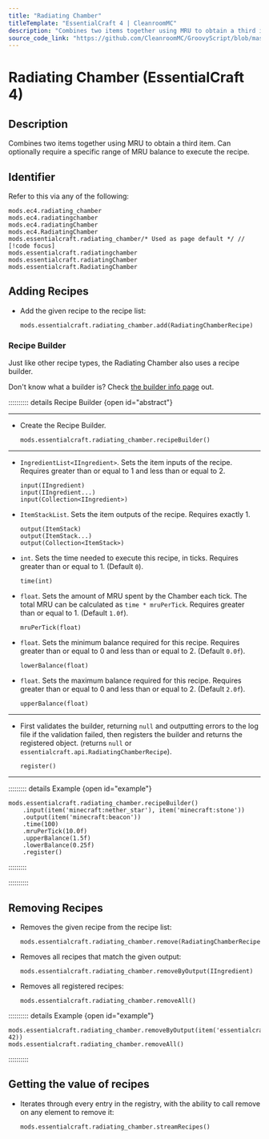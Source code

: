 ```yaml
---
title: "Radiating Chamber"
titleTemplate: "EssentialCraft 4 | CleanroomMC"
description: "Combines two items together using MRU to obtain a third item. Can optionally require a specific range of MRU balance to execute the recipe."
source_code_link: "https://github.com/CleanroomMC/GroovyScript/blob/master/src/main/java/com/cleanroommc/groovyscript/compat/mods/essentialcraft/RadiatingChamber.java"
---
```


# Radiating Chamber (EssentialCraft 4)

## Description

Combines two items together using MRU to obtain a third item. Can optionally require a specific range of MRU balance to execute the recipe.

## Identifier

Refer to this via any of the following:

```groovy:no-line-numbers {5}
mods.ec4.radiating_chamber
mods.ec4.radiatingchamber
mods.ec4.radiatingChamber
mods.ec4.RadiatingChamber
mods.essentialcraft.radiating_chamber/* Used as page default */ // [!code focus]
mods.essentialcraft.radiatingchamber
mods.essentialcraft.radiatingChamber
mods.essentialcraft.RadiatingChamber
```


## Adding Recipes

- Add the given recipe to the recipe list:

    ```groovy:no-line-numbers
    mods.essentialcraft.radiating_chamber.add(RadiatingChamberRecipe)
    ```


### Recipe Builder

Just like other recipe types, the Radiating Chamber also uses a recipe builder.

Don't know what a builder is? Check [the builder info page](../../getting_started/builder.md) out.

:::::::::: details Recipe Builder {open id="abstract"}

---

- Create the Recipe Builder.

    ```groovy:no-line-numbers
    mods.essentialcraft.radiating_chamber.recipeBuilder()
    ```

---

- `IngredientList<IIngredient>`. Sets the item inputs of the recipe. Requires greater than or equal to 1 and less than or equal to 2.

    ```groovy:no-line-numbers
    input(IIngredient)
    input(IIngredient...)
    input(Collection<IIngredient>)
    ```

- `ItemStackList`. Sets the item outputs of the recipe. Requires exactly 1.

    ```groovy:no-line-numbers
    output(ItemStack)
    output(ItemStack...)
    output(Collection<ItemStack>)
    ```

- `int`. Sets the time needed to execute this recipe, in ticks. Requires greater than or equal to 1. (Default `0`).

    ```groovy:no-line-numbers
    time(int)
    ```

- `float`. Sets the amount of MRU spent by the Chamber each tick. The total MRU can be calculated as `time * mruPerTick`. Requires greater than or equal to 1. (Default `1.0f`).

    ```groovy:no-line-numbers
    mruPerTick(float)
    ```

- `float`. Sets the minimum balance required for this recipe. Requires greater than or equal to 0 and less than or equal to 2. (Default `0.0f`).

    ```groovy:no-line-numbers
    lowerBalance(float)
    ```

- `float`. Sets the maximum balance required for this recipe. Requires greater than or equal to 0 and less than or equal to 2. (Default `2.0f`).

    ```groovy:no-line-numbers
    upperBalance(float)
    ```

---

- First validates the builder, returning `null` and outputting errors to the log file if the validation failed, then registers the builder and returns the registered object. (returns `null` or `essentialcraft.api.RadiatingChamberRecipe`).

    ```groovy:no-line-numbers
    register()
    ```

---

::::::::: details Example {open id="example"}
```groovy:no-line-numbers
mods.essentialcraft.radiating_chamber.recipeBuilder()
    .input(item('minecraft:nether_star'), item('minecraft:stone'))
    .output(item('minecraft:beacon'))
    .time(100)
    .mruPerTick(10.0f)
    .upperBalance(1.5f)
    .lowerBalance(0.25f)
    .register()
```

:::::::::

::::::::::

## Removing Recipes

- Removes the given recipe from the recipe list:

    ```groovy:no-line-numbers
    mods.essentialcraft.radiating_chamber.remove(RadiatingChamberRecipe)
    ```

- Removes all recipes that match the given output:

    ```groovy:no-line-numbers
    mods.essentialcraft.radiating_chamber.removeByOutput(IIngredient)
    ```

- Removes all registered recipes:

    ```groovy:no-line-numbers
    mods.essentialcraft.radiating_chamber.removeAll()
    ```

:::::::::: details Example {open id="example"}
```groovy:no-line-numbers
mods.essentialcraft.radiating_chamber.removeByOutput(item('essentialcraft:genitem', 42))
mods.essentialcraft.radiating_chamber.removeAll()
```

::::::::::

## Getting the value of recipes

- Iterates through every entry in the registry, with the ability to call remove on any element to remove it:

    ```groovy:no-line-numbers
    mods.essentialcraft.radiating_chamber.streamRecipes()
    ```
